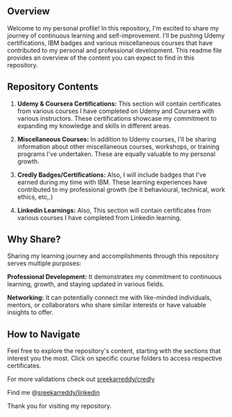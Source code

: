 
## Overview

Welcome to my personal profile! In this repository, I'm excited to share my journey of continuous learning and self-improvement. I'll be pushing Udemy certifications, IBM badges and various miscellaneous courses that have contributed to my personal and professional development. This readme file provides an overview of the content you can expect to find in this repository.

## Repository Contents

1. **Udemy & Coursera Certifications:** This section will contain certificates from various courses I have completed on Udemy and Coursera with various instructors. These certifications showcase my commitment to expanding my knowledge and skills in different areas.

2. **Miscellaneous Courses:** In addition to Udemy courses, I'll be sharing information about other miscellaneous courses, workshops, or training programs I've undertaken. These are equally valuable to my personal growth.

3. **Credly Badges/Certifications:** Also, I will include badges that I've earned during my time with IBM. These learning experiences have contributed to my professional growth (be it behavioural, technical, work ethics, etc,.)

4. **Linkedin Learnings:** Also, This section will contain certificates from various courses I have completed from Linkedin learning.

## Why Share?

Sharing my learning journey and accomplishments through this repository serves multiple purposes:

**Professional Development:** It demonstrates my commitment to continuous learning, growth, and staying updated in various fields.

**Networking:** It can potentially connect me with like-minded individuals, mentors, or collaborators who share similar interests or have valuable insights to offer.


## How to Navigate

Feel free to explore the repository's content, starting with the sections that interest you the most. Click on specific course folders to access respective certificates.

For more validations check out [sreekarreddy/credly](https://www.credly.com/users/sreekar-reddy-edulapalli/badges)

  Find me @[sreekarreddy/linkedin](https://www.linkedin.com/in/esreekarreddy/)

Thank you for visiting my repository.
